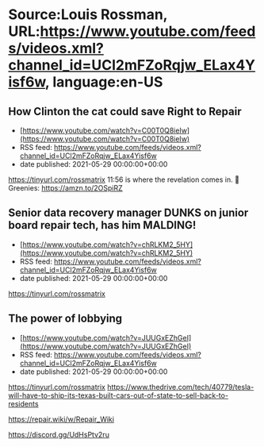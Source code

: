 # Source:Louis Rossman, URL:https://www.youtube.com/feeds/videos.xml?channel_id=UCl2mFZoRqjw_ELax4Yisf6w, language:en-US

## How Clinton the cat could save Right to Repair
 - [https://www.youtube.com/watch?v=C00T0Q8ieIw](https://www.youtube.com/watch?v=C00T0Q8ieIw)
 - RSS feed: https://www.youtube.com/feeds/videos.xml?channel_id=UCl2mFZoRqjw_ELax4Yisf6w
 - date published: 2021-05-29 00:00:00+00:00

https://tinyurl.com/rossmatrix
11:56 is where the revelation comes in.
🔵 Greenies: https://amzn.to/2OSpiRZ

## Senior data recovery manager DUNKS on junior board repair tech, has him MALDING!
 - [https://www.youtube.com/watch?v=chRLKM2_5HY](https://www.youtube.com/watch?v=chRLKM2_5HY)
 - RSS feed: https://www.youtube.com/feeds/videos.xml?channel_id=UCl2mFZoRqjw_ELax4Yisf6w
 - date published: 2021-05-29 00:00:00+00:00

https://tinyurl.com/rossmatrix

## The power of lobbying
 - [https://www.youtube.com/watch?v=JUUGxEZhGeI](https://www.youtube.com/watch?v=JUUGxEZhGeI)
 - RSS feed: https://www.youtube.com/feeds/videos.xml?channel_id=UCl2mFZoRqjw_ELax4Yisf6w
 - date published: 2021-05-29 00:00:00+00:00

https://tinyurl.com/rossmatrix
https://www.thedrive.com/tech/40779/tesla-will-have-to-ship-its-texas-built-cars-out-of-state-to-sell-back-to-residents

https://repair.wiki/w/Repair_Wiki

https://discord.gg/UdHsPtv2ru

